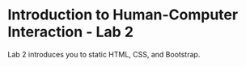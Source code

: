 Introduction to Human-Computer Interaction - Lab 2
====


Lab 2 introduces you to static HTML, CSS, and Bootstrap.
